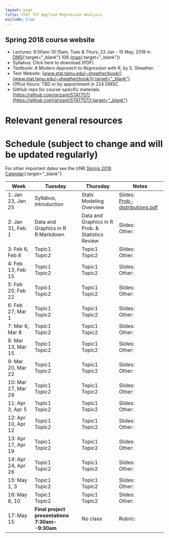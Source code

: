 ```yaml
---
layout: page
title: STAT 757 Applied Regression Analysis
exclude: true
---
```


## Spring 2018 course website

- Lectures: 9:00am-10:15am, Tues & Thurs, 23 Jan - 15 May, 2018 in [DMS](http://www.unr.edu/around-campus/facilities/davidson){:target="_blank"} 106 ([map](https://www.google.com/maps/place/Davidson+Mathematics+%26+Science+Center,+Reno,+NV+89557){:target="_blank"})
- Syllabus: Click here to download (PDF).
- Textbook: *A Modern Approach to Regression with R*, by S. Sheather.
- Text Website: [www.stat.tamu.edu/~sheather/book/](www.stat.tamu.edu/~sheather/book/){:target="_blank"}
- Office Hours: TBD or by appointment in 224 DMSC
- GitHub repo for course-specific materials: [https://github.com/grizant/STAT757](https://github.com/grizant/STAT757){:target="_blank"}

# Relevant general resources

# Schedule (subject to change and will be updated regularly)
For other important dates see the UNR [Spring 2018 Calendar](https://www.unr.edu/academic-central/academic-resources/academic-calendar#Spring2018){:target="_blank"}

| Week | Tuesday | Thursday| Notes |
|---|---|---|---|
| 1: Jan 23, Jan 25 | Syllabus, Introduction | Stats Modeling Overview| Slides:<br/>[Prob-distributions.pdf](prob-distributions.pdf) |
| 2: Jan 31, Feb 1 | Data and Graphics in R<br/> R Markdown <br/> | Data and Graphics in R <br/>Prob. & Statistics Review|Slides:<br/> Other:|
| 3: Feb 6, Feb 8 | Topic1<br/> Topic2 <br/> | Topic1 <br/>Topic2 |Slides:<br/> Other: |
| 4: Feb 13, Feb 15 | Topic1<br/> Topic2 <br/> | Topic1 <br/>Topic2 |Slides:<br/> Other: |
| 5: Feb 20, Feb 22 | Topic1<br/> Topic2 <br/> | Topic1 <br/>Topic2 |Slides:<br/> Other: |
| 6: Feb 27, Mar 1 | Topic1<br/> Topic2 <br/> | Topic1 <br/>Topic2 |Slides:<br/> Other: |
| 7: Mar 6, Mar 8 | Topic1<br/> Topic2 <br/> | Topic1 <br/>Topic2 |Slides:<br/> Other: |
| 8: Mar 13, Mar 15 | Topic1<br/> Topic2 <br/> | Topic1 <br/>Topic2 |Slides:<br/> Other: |
| 9: Mar 20, Mar 22 | Topic1<br/> Topic2 <br/> | Topic1 <br/>Topic2 |Slides:<br/> Other: |
| 10: Mar 27, Mar 29 | Topic1<br/> Topic2 <br/> | Topic1 <br/>Topic2 |Slides:<br/> Other: |
| 11: Apr 3, Apr 5 | Topic1<br/> Topic2 <br/> | Topic1 <br/>Topic2 |Slides:<br/> Other: |
| 12: Apr 10, Apr 12 | Topic1<br/> Topic2 <br/> | Topic1 <br/>Topic2 |Slides:<br/> Other: |
| 13: Apr 17, Apr 19 | Topic1<br/> Topic2 <br/> | Topic1 <br/>Topic2 |Slides:<br/> Other: |
| 14: Apr 24, Apr 26 | Topic1<br/> Topic2 <br/> | Topic1 <br/>Topic2 |Slides:<br/> Other: |
| 15: May 1, 3 | Topic1<br/> Topic2 <br/> | Topic1 <br/>Topic2 |Slides:<br/> Other: |
| 16: May 8, 10 | Topic1<br/> Topic2 <br/> | Topic1 <br/>Topic2 |Slides:<br/> Other: |
| 17: May 15 | **Final project presentations<br/>7:30am--9:30am** | No class |Rubric: |

